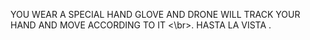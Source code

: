 YOU WEAR A SPECIAL HAND GLOVE AND DRONE WILL TRACK YOUR HAND AND MOVE ACCORDING TO IT <\br>.
HASTA LA VISTA .
